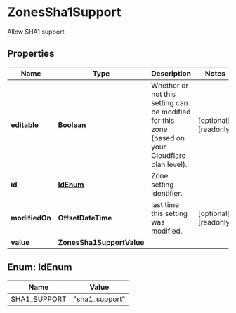 

# ZonesSha1Support

Allow SHA1 support.

## Properties

| Name | Type | Description | Notes |
|------------ | ------------- | ------------- | -------------|
|**editable** | **Boolean** | Whether or not this setting can be modified for this zone (based on your Cloudflare plan level). |  [optional] [readonly] |
|**id** | [**IdEnum**](#IdEnum) | Zone setting identifier. |  |
|**modifiedOn** | **OffsetDateTime** | last time this setting was modified. |  [optional] [readonly] |
|**value** | **ZonesSha1SupportValue** |  |  |



## Enum: IdEnum

| Name | Value |
|---- | -----|
| SHA1_SUPPORT | &quot;sha1_support&quot; |



